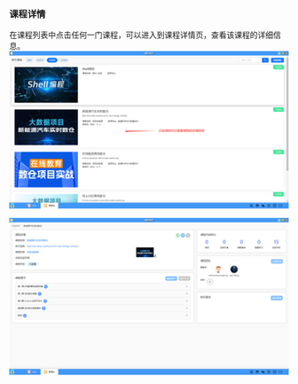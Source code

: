 ### 课程详情
在课程列表中点击任何一门课程，可以进入到课程详情页，查看该课程的详细信息。
![alt text](../help_picture/07_coursemake23.png)

![alt text](../help_picture/07_coursemake24.png)